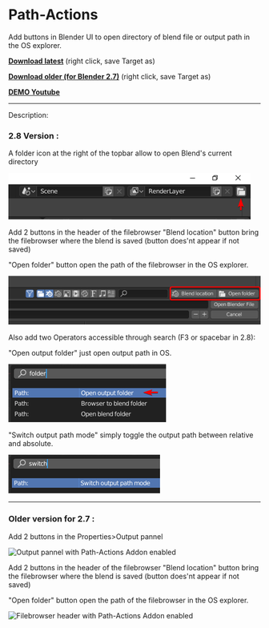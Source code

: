 # Path-Actions

Add buttons in Blender UI to open directory of blend file or output path in the OS explorer.
  
**[Download latest](https://raw.githubusercontent.com/Pullusb/SB_Path-Actions/master/SB_path_actions.py)** (right click, save Target as)  

**[Download older (for Blender 2.7)](https://raw.githubusercontent.com/Pullusb/SB_Path-Actions/master/SB_path_actions_279.py)** (right click, save Target as)  

**[DEMO Youtube](https://youtu.be/DBHRc0oE7rI)**  
  
--------

Description:

### 2.8 Version :

A folder icon at the right of the topbar allow to open Blend's current directory

![OpenBlendFolder](https://github.com/Pullusb/images_repo/blob/master/Bl_PathAction_OpenBlendFolder28.png)

Add 2 buttons in the header of the filebrowser
"Blend location" button bring the filebrowser where the blend is saved (button does'nt appear if not saved)
  
"Open folder" button open the path of the filebrowser in the OS explorer.

![Browser](https://github.com/Pullusb/images_repo/blob/master/Bl_PathAction_Browser28.png)
  
  
Also add two Operators accessible through search (F3 or spacebar in 2.8):

"Open output folder" just open output path in OS.

![openOutput](https://github.com/Pullusb/images_repo/blob/master/Bl_PathAction_openOutput28.png)

"Switch output path mode" simply toggle the output path between relative and absolute.

![switchPath](https://github.com/Pullusb/images_repo/blob/master/Bl_PathAction_switchPath28.png)


--------

### Older version for 2.7 :
Add 2 buttons in the Properties>Output pannel

![Output pannel with Path-Actions Addon enabled](http://www.samuelbernou.fr/imgs/git/Addon_PathAction_screen_output-tab.PNG)

Add 2 buttons in the header of the filebrowser
"Blend location" button bring the filebrowser where the blend is saved (button does'nt appear if not saved)

"Open folder" button open the path of the filebrowser in the OS explorer.

![Filebrowser header with Path-Actions Addon enabled](http://www.samuelbernou.fr/imgs/git/Addon_PathAction_screen_filebrower-tab.png)
